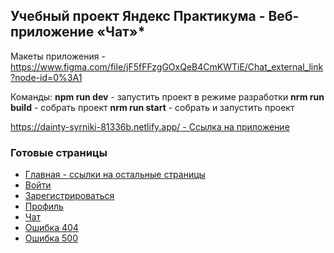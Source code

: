 ## Учебный проект Яндекс Практикума - Веб-приложение «Чат»*

Макеты приложения - https://www.figma.com/file/jF5fFFzgGOxQeB4CmKWTiE/Chat_external_link?node-id=0%3A1

Команды:
**npm run dev** - запустить проект в режиме разработки
**nrm run build** - собрать проект
**nrm run start** - собрать и запустить проект

[https://dainty-syrniki-81336b.netlify.app/ - Ссылка на приложение](https://dainty-syrniki-81336b.netlify.app/)

### Готовые страницы
- [Главная - ссылки на остальные страницы](https://dainty-syrniki-81336b.netlify.app/)
- [Войти](https://dainty-syrniki-81336b.netlify.app/sign-in.html)
- [Зарегистрироваться](https://dainty-syrniki-81336b.netlify.app/sign-up.html)
- [Профиль](https://dainty-syrniki-81336b.netlify.app/profile.html)
- [Чат](https://dainty-syrniki-81336b.netlify.app/chat.html)
- [Ошибка 404](https://dainty-syrniki-81336b.netlify.app/error-404.html)
- [Ошибка 500](https://dainty-syrniki-81336b.netlify.app/error-500.html)